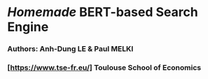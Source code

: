 # ***Homemade* BERT-based Search Engine**
### Authors: Anh-Dung LE & Paul MELKI
### [https://www.tse-fr.eu/] Toulouse School of Economics
